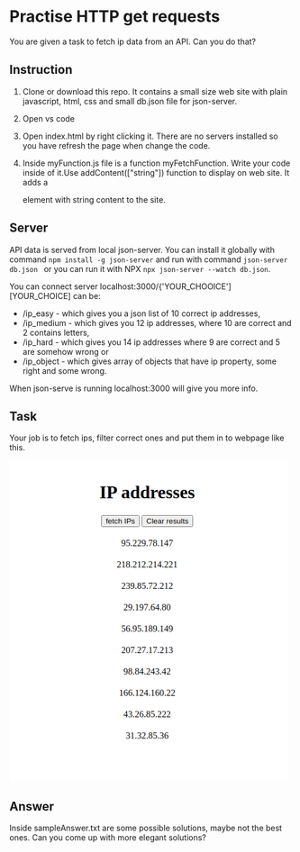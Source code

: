 # Practise HTTP get requests
You are given a task to fetch ip data from an API. Can you do that?

## Instruction
1. Clone or download this repo.
  It contains a small size web site with plain javascript, html, css and small db.json file for json-server.

2. Open vs code
3. Open index.html by right clicking it. There are no servers installed so you have refresh the page when change the code.
4. Inside myFunction.js file is a function myFetchFunction. Write your code inside of it.Use addContent(["string"]) function 
  to display on web site. It adds a <div> element with string content to the site.

## Server
API data is served from local json-server. You can install it globally with command 
`npm install -g json-server` and run with command `json-server db.json ` 
or you can run it with NPX `npx json-server --watch db.json`.

You can connect server localhost:3000/{'YOUR_CHOOICE']
[YOUR_CHOICE] can be:
* /ip_easy - which gives you a json list of 10 correct ip addresses,
* /ip_medium - which gives you 12 ip addresses, where 10 are correct and 2 contains letters,
* /ip_hard - which gives you 14 ip addresses where 9 are correct and 5 are somehow wrong or
* /ip_object - which gives array of objects that have ip property, some right and some wrong.

When json-serve is running localhost:3000 will give you more info.

## Task
Your job is to fetch ips, filter correct ones and put them in to webpage like this. 

![Alt text](images/ip-addresses.png?raw=true)

## Answer
Inside sampleAnswer.txt are some possible solutions, maybe not the best ones. Can you come up with more elegant solutions?
